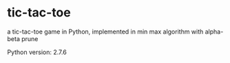 tic-tac-toe
===========

a tic-tac-toe game in Python, implemented in min max algorithm with alpha-beta prune 

Python version: 2.7.6
